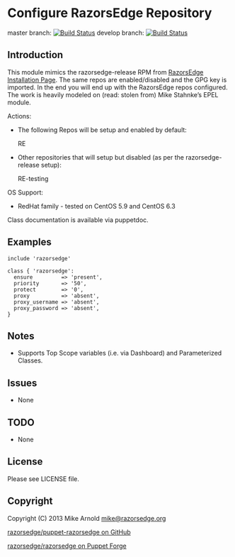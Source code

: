 Configure RazorsEdge Repository
===============================

master branch: [![Build Status](https://secure.travis-ci.org/razorsedge/puppet-razorsedge.png?branch=master)](http://travis-ci.org/razorsedge/puppet-razorsedge)
develop branch: [![Build Status](https://secure.travis-ci.org/razorsedge/puppet-razorsedge.png?branch=develop)](http://travis-ci.org/razorsedge/puppet-razorsedge)

Introduction
------------

This module mimics the razorsedge-release RPM from [RazorsEdge Installation Page](http://rpm.razorsedge.org/). The same repos are enabled/disabled and the GPG key is imported. In the end you will end up with the RazorsEdge repos configured. The work is heavily modeled on (read: stolen from) Mike Stahnke’s EPEL module.

Actions:

* The following Repos will be setup and enabled by default:

    RE

* Other repositories that will setup but disabled (as per the razorsedge-release setup):

    RE-testing

OS Support:

* RedHat family - tested on CentOS 5.9 and CentOS 6.3

Class documentation is available via puppetdoc.

Examples
--------

```puppet
include 'razorsedge'
```

```puppet
class { 'razorsedge':
  ensure         => 'present',
  priority       => '50',
  protect        => '0',
  proxy          => 'absent',
  proxy_username => 'absent',
  proxy_password => 'absent',
}
```

Notes
-----

* Supports Top Scope variables (i.e. via Dashboard) and Parameterized Classes.

Issues
------

* None

TODO
----

* None

License
-------

Please see LICENSE file.

Copyright
---------

Copyright (C) 2013 Mike Arnold <mike@razorsedge.org>

[razorsedge/puppet-razorsedge on GitHub](https://github.com/razorsedge/puppet-razorsedge)

[razorsedge/razorsedge on Puppet Forge](http://forge.puppetlabs.com/razorsedge/razorsedge)

